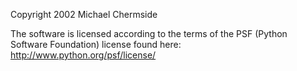 Copyright 2002 Michael Chermside

The software is licensed according to the terms of the PSF (Python Software Foundation) license found here: http://www.python.org/psf/license/